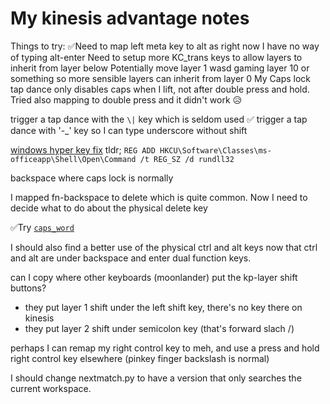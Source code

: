 My kinesis advantage notes
==========================

Things to try:
✅Need to map left meta key to alt as right now I have no way of typing alt-enter
Need to setup more KC_trans keys to allow layers to inherit from layer below
Potentially move layer 1 wasd gaming layer 10 or something so more sensible layers can inherit from layer 0
My Caps lock tap dance only disables caps when I lift, not after double press and hold. Tried also mapping to double press and it didn't work 😥

trigger a tap dance with the `\|` key which is seldom used
✅ trigger a tap dance with '-_' key so I can type underscore without shift

[windows hyper key fix](https://www.howtogeek.com/445318/how-to-remap-the-office-key-on-your-keyboard/)
tldr; `REG ADD HKCU\Software\Classes\ms-officeapp\Shell\Open\Command /t REG_SZ /d rundll32`

backspace where caps lock is normally

I mapped fn-backspace to delete which is quite common. Now I need to decide what to do about the physical delete key

✅Try [`caps_word`](https://github.com/qmk/qmk_firmware/blob/master/docs/feature_caps_word.md)

I should also find a better use of the physical ctrl and alt keys now that ctrl and alt are under backspace and enter dual function keys.

can I copy where other keyboards (moonlander) put the kp-layer shift buttons?
 * they put layer 1 shift under the left shift key, there's no key there on kinesis
 * they put layer 2 shift under semicolon key (that's forward slach /)

perhaps I can remap my right control key to meh, and use a press and hold right control key elsewhere (pinkey finger backslash is normal)

I should change nextmatch.py to have a version that only searches the current workspace.


